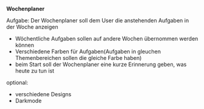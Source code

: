 **Wochenplaner**

Aufgabe: Der Wochenplaner soll dem User die anstehenden Aufgaben in der Woche anzeigen

- Wöchentliche Aufgaben sollen auf andere Wochen übernommen werden können
- Verschiedene Farben für Aufgaben(Aufgaben in gleuchen Themenbereichen
  sollen die gleiche Farbe haben)
- beim Start soll der Wochenplaner eine kurze Erinnerung geben, was heute zu tun ist

optional:
- verschiedene Designs
- Darkmode
